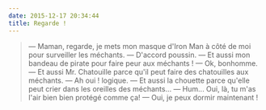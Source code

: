 ```yaml
---
date: 2015-12-17 20:34:44
title: Regarde !
---
```


> — Maman, regarde, je mets mon masque d'Iron Man à côté de moi pour surveiller les méchants.
> — D'accord poussin.
> — Et aussi mon bandeau de pirate pour faire peur aux méchants !
> — Ok, bonhomme.
> — Et aussi Mr. Chatouille parce qu'il peut faire des chatouilles aux méchants.
> — Ah oui ! logique.
> — Et aussi la chouette parce qu'elle peut crier dans les oreilles des méchants...
> — Hum... Oui, là, tu m'as l'air bien bien protégé comme ça!
> — Oui, je peux dormir maintenant !
